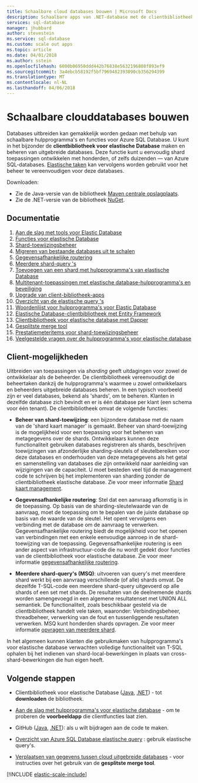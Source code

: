 ```yaml
---
title: Schaalbare cloud databases bouwen | Microsoft Docs
description: Schaalbare apps van .NET-database met de clientbibliotheek voor elastische database maken
services: sql-database
manager: jhubbard
author: stevestein
ms.service: sql-database
ms.custom: scale out apps
ms.topic: article
ms.date: 04/01/2018
ms.author: sstein
ms.openlocfilehash: 6000b06950ddd442b76838e5632196808f893ef9
ms.sourcegitcommit: 3a4ebcb58192f5bf7969482393090cb356294399
ms.translationtype: MT
ms.contentlocale: nl-NL
ms.lasthandoff: 04/06/2018
---
```

# <a name="building-scalable-cloud-databases"></a>Schaalbare clouddatabases bouwen
Databases uitbreiden kan gemakkelijk worden gedaan met behulp van schaalbare hulpprogramma's en functies voor Azure SQL Database. U kunt in het bijzonder de **clientbibliotheek voor elastische Database** maken en beheren van uitgebreide databases. Deze functie kunt u eenvoudig shard toepassingen ontwikkelen met honderden, of zelfs duizenden — van Azure SQL-databases. [Elastische taken](sql-database-elastic-jobs-powershell.md) kan vervolgens worden gebruikt voor het beheer te vereenvoudigen voor deze databases.

Downloaden:
* Zie de Java-versie van de bibliotheek [Maven centrale opslagplaats](https://search.maven.org/#search%7Cga%7C1%7Celastic-db-tools).
* Zie de .NET-versie van de bibliotheek [NuGet](https://www.nuget.org/packages/Microsoft.Azure.SqlDatabase.ElasticScale.Client/).

## <a name="documentation"></a>Documentatie
1. [Aan de slag met tools voor Elastic Database](sql-database-elastic-scale-get-started.md)
2. [Functies voor elastische Database](sql-database-elastic-scale-introduction.md)
3. [Shard-toewijzingsbeheer](sql-database-elastic-scale-shard-map-management.md)
4. [Migreren van bestaande databases uit te schalen](sql-database-elastic-convert-to-use-elastic-tools.md)
5. [Gegevensafhankelijke routering](sql-database-elastic-scale-data-dependent-routing.md)
6. [Meerdere shard-query 's](sql-database-elastic-scale-multishard-querying.md)
7. [Toevoegen van een shard met hulpprogramma's van elastische Database](sql-database-elastic-scale-add-a-shard.md)
8. [Multitenant-toepassingen met elastische database-hulpprogramma's en beveiliging](sql-database-elastic-tools-multi-tenant-row-level-security.md)
9. [Upgrade van client-bibliotheek-apps](sql-database-elastic-scale-upgrade-client-library.md) 
10. [Overzicht van de elastische query 's](sql-database-elastic-query-overview.md)
11. [Woordenlijst voor hulpprogramma's voor Elastic Database](sql-database-elastic-scale-glossary.md)
12. [Elastische Database-clientbibliotheek met Entity Framework](sql-database-elastic-scale-use-entity-framework-applications-visual-studio.md)
13. [Clientbibliotheek voor elastische database met Dapper](sql-database-elastic-scale-working-with-dapper.md)
14. [Gesplitste merge tool](sql-database-elastic-scale-overview-split-and-merge.md)
15. [Prestatiemeteritems voor shard-toewijzingsbeheer](sql-database-elastic-database-client-library.md) 
16. [Veelgestelde vragen over de hulpprogramma's voor elastische database](sql-database-elastic-scale-faq.md)

## <a name="client-capabilities"></a>Client-mogelijkheden
Uitbreiden van toepassingen via *sharding* geeft uitdagingen voor zowel de ontwikkelaar als de beheerder. De clientbibliotheek vereenvoudigt de beheertaken dankzij de hulpprogramma's waarmee u zowel ontwikkelaars en beheerders uitgebreide databases beheren. In een typisch voorbeeld zijn er veel databases, bekend als 'shards', om te beheren. Klanten in dezelfde database zich bevindt en er is één database per klant (een schema voor één tenant). De clientbibliotheek omvat de volgende functies:

- **Beheer van shard-toewijzing**: een bijzondere database met de naam van de 'shard kaart manager' is gemaakt. Beheer van shard-toewijzing is de mogelijkheid voor een toepassing voor het beheren van metagegevens over de shards. Ontwikkelaars kunnen deze functionaliteit gebruiken databases registreren als shards, beschrijven toewijzingen van afzonderlijke sharding-sleutels of sleutelbereiken voor deze databases en onderhouden van deze metagegevens als het getal en samenstelling van databases die zijn ontwikkeld naar aanleiding van wijzigingen van de capaciteit. U moet besteden veel tijd de management code te schrijven bij het implementeren van sharding zonder de clientbibliotheek elastische database. Zie voor meer informatie [Shard kaart management](sql-database-elastic-scale-shard-map-management.md).

- **Gegevensafhankelijke routering**: Stel dat een aanvraag afkomstig is in de toepassing. Op basis van de sharding-sleutelwaarde van de aanvraag, moet de toepassing om te bepalen van de juiste database op basis van de waarde van de sleutel. Het opent vervolgens een verbinding met de database om de aanvraag te verwerken. Gegevensafhankelijke routering biedt de mogelijkheid voor het openen van verbindingen met een enkele eenvoudige aanroep in de shard-toewijzing van de toepassing. Gegevensafhankelijke routering is een ander aspect van infrastructuur-code die nu wordt gedekt door functies van de clientbibliotheek voor elastische database. Zie voor meer informatie [gegevensafhankelijke routering](sql-database-elastic-scale-data-dependent-routing.md).
- **Meerdere shard-query's (MSQ)**: uitvoeren van query's met meerdere shard werkt bij een aanvraag verschillende (of alle) shards omvat. De dezelfde T-SQL-code een meerdere shard-query uitgevoerd op alle shards of een set met shards. De resultaten van de deelnemende shards worden samengevoegd in een algemene resultatenset met UNION ALL semantiek. De functionaliteit, zoals beschikbaar gesteld via de clientbibliotheek handelt vele taken, waaronder: Verbindingsbeheer, threadbeheer, verwerking van de fout en tussenliggende resultaten verwerken. MSQ kunt honderden shards opvragen. Zie voor meer informatie [opvragen van meerdere shard](sql-database-elastic-scale-multishard-querying.md).

In het algemeen kunnen klanten die gebruikmaken van hulpprogramma's voor elastische database verwachten volledige functionaliteit van T-SQL ophalen bij het indienen van shard-local-bewerkingen in plaats van cross-shard-bewerkingen die hun eigen heeft.



## <a name="next-steps"></a>Volgende stappen

- Clientbibliotheek voor elastische Database ([Java](https://search.maven.org/#search%7Cga%7C1%7Ca%3A%22azure-elasticdb-tools%22), [.NET](http://www.nuget.org/packages/Microsoft.Azure.SqlDatabase.ElasticScale.Client/)) - tot **downloaden** de bibliotheek.

- [Aan de slag met hulpprogramma's voor elastische database](sql-database-elastic-scale-get-started.md) - om te proberen de **voorbeeldapp** die clientfuncties laat zien.

- GitHub ([Java](https://github.com/Microsoft/elastic-db-tools-for-java/blob/master/README.md), [.NET](https://github.com/Azure/elastic-db-tools)): als u wilt bijdragen aan de code te maken.
- [Overzicht van Azure SQL Database elastische query](sql-database-elastic-query-overview.md) : gebruik elastische query's.

- [Verplaatsen van gegevens tussen cloud uitgebreide databases](sql-database-elastic-scale-overview-split-and-merge.md) - voor instructies over het gebruik van de **gesplitste merge tool**.



<!-- Additional resources H2 -->

[!INCLUDE [elastic-scale-include](../../includes/elastic-scale-include.md)]


<!--Anchors-->
<!--Image references-->

[1]: ./media/sql-database-elastic-database-client-library/glossary.png


